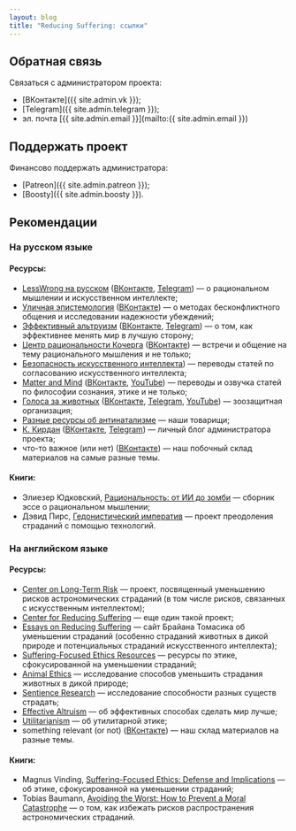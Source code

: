 ```yaml
---
layout: blog
title: "Reducing Suffering: ссылки"
---
```

## Обратная связь

Связаться с администратором проекта:
* [ВКонтакте]({{ site.admin.vk }});
* [Telegram]({{ site.admin.telegram }});
* эл. почта [{{ site.admin.email }}](mailto:{{ site.admin.email }})

## Поддержать проект

Финансово поддержать администратора:
* [Patreon]({{ site.admin.patreon }});
* [Boosty]({{ site.admin.boosty }}).

## Рекомендации
### На русском языке

#### Ресурсы:

* [LessWrong на русском](https://lesswrong.ru/) ([ВКонтакте](https://vk.com/public65688570), [Telegram](https://t.me/lesswrong_ru_news)) — о рациональном мышлении и искусственном интеллекте;
* [Уличная эпистемология](https://streetepistemology.ru/) ([ВКонтакте](https://vk.com/street_epistemology)) — о методах бесконфликтного общения и исследовании надежности убеждений;
* [Эффективный альтруизм](https://ea-ru.org/) ([ВКонтакте](https://vk.com/public71205962), [Telegram](https://t.me/effectivealtruism)) — о том, как эффективнее менять мир в лучшую сторону;
* [Центр рациональности Кочерга](https://kocherga-club.ru/) ([ВКонтакте](https://vk.com/kocherga_club)) — встречи и общение на тему рационального мышления и не только;
* [Безопасность искусственного интеллекта](https://aisafety.ru/)) — переводы статей по согласованию искусственного интеллекта;
* [Matter and Mind](https://ubq124.wordpress.com) ([ВКонтакте](https://vk.com/public44220375), [YouTube](https://www.youtube.com/c/MatterandMind)) — переводы и озвучка статей по философии сознания, этике и не только;
* [Голоса за животных](https://voicesforanimals.ru/) ([ВКонтакте](https://vk.com/voicesforanimals), [Telegram](https://t.me/voicesforanimals), [YouTube](https://www.youtube.com/voicesforanimals)) — зоозащитная организация;
* [Разные ресурсы об антинатализме](https://reducingsuffering.github.io/520.html) — наши товарищи;
* [К. Кирдан](https://kkirdan.github.io/) ([ВКонтакте](https://vk.com/kirdan), [Telegram](https://t.me/k_kirdan)) — личный блог администратора проекта;
* что-то важное (или нет) ([ВКонтакте](https://vk.com/public194967191)) — наш побочный склад материалов на самые разные темы.

#### Книги:

* Элиезер Юдковский, [Рациональность: от ИИ до зомби](https://lesswrong.ru/285) — сборник эссе о рациональном мышлении;
* Дэвид Пирс, [Гедонистический императив](https://reducingsuffering.github.io/89.html) — проект преодоления страданий с помощью технологий.

### На английском языке

#### Ресурсы:

* [Center on Long-Term Risk](https://longtermrisk.org/) — проект, посвященный уменьшению рисков астрономических страданий (в том числе рисков, связанных с искусственным интеллектом);
* [Center for Reducing Suffering](https://centerforreducingsuffering.org/) — еще один такой проект;
* [Essays on Reducing Suffering](https://reducing-suffering.org/) — сайт Брайана Томасика об уменьшении страданий (особенно страданий животных в дикой природе и потенциальных страданий искусственного интеллекта);
* [Suffering-Focused Ethics Resources](https://suffering-focused-ethics.surge.sh/) — ресурсы по этике, сфокусированной на уменьшении страданий;
* [Animal Ethics](https://www.animal-ethics.org/) — исследование способов уменьшить страдания животных в дикой природе;
* [Sentience Research](https://sentience-research.org/) — исследование способности разных существ страдать;
* [Effective Altruism](https://www.effectivealtruism.org/) — об эффективных способах сделать мир лучше;
* [Utilitarianism](https://www.utilitarianism.net/) — об утилитарной этике;
* something relevant (or not) ([ВКонтакте](https://vk.com/public195713045)) — наш склад материалов на разные темы.

#### Книги:

* Magnus Vinding, [Suffering-Focused Ethics: Defense and Implications](https://magnusvinding.com/2020/05/31/suffering-focused-ethics-defense-and-implications/) — об этике, сфокусированной на уменьшении страданий;
* Tobias Baumann, [Avoiding the Worst: How to Prevent a Moral Catastrophe](https://centerforreducingsuffering.org/research/avoiding-the-worst/) — о том, как избежать рисков распространения астрономических страданий.
